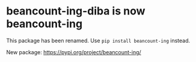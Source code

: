 # beancount-ing-diba is now beancount-ing

This package has been renamed. Use `pip install beancount-ing` instead.

New package: https://pypi.org/project/beancount-ing/
